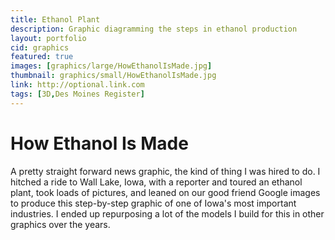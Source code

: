 ```yaml
---
title: Ethanol Plant
description: Graphic diagramming the steps in ethanol production
layout: portfolio
cid: graphics
featured: true
images: [graphics/large/HowEthanolIsMade.jpg]
thumbnail: graphics/small/HowEthanolIsMade.jpg
link: http://optional.link.com
tags: [3D,Des Moines Register]
---
```


# How Ethanol Is Made

A pretty straight forward news graphic, the kind of thing I was hired to do. I hitched a ride to Wall Lake, Iowa, with a reporter and toured an ethanol plant, took loads of pictures, and leaned on our good friend Google images to produce this step-by-step graphic of one of Iowa's most important industries. I ended up repurposing a lot of the models I build for this in other graphics over the years.
